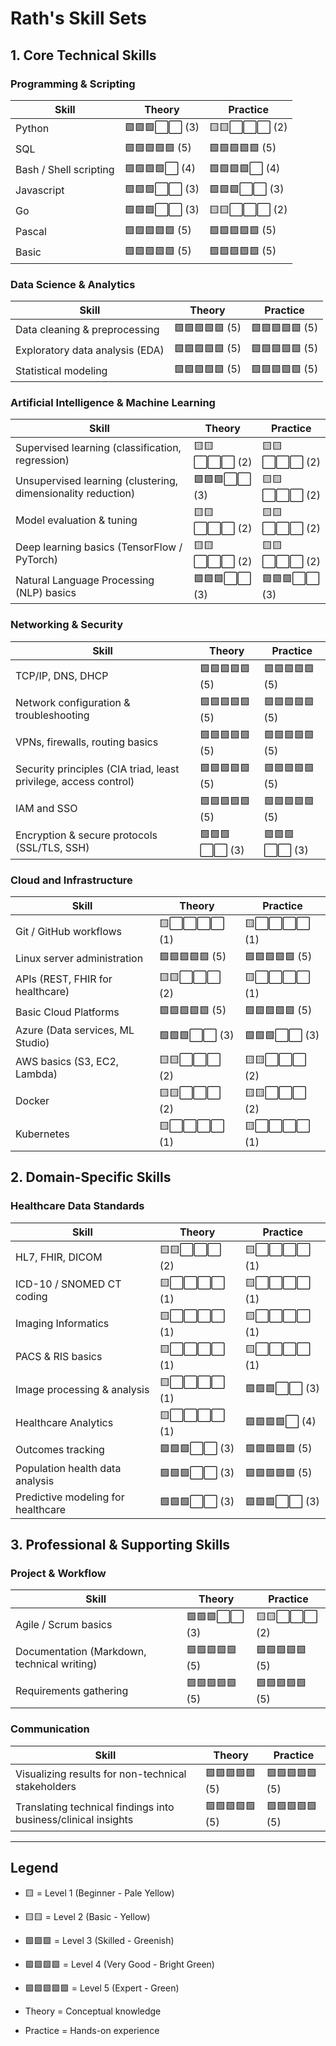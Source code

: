 # Rath's Skill Sets

## 1. Core Technical Skills

### Programming & Scripting
| Skill                | Theory                | Practice              |
|----------------------|-----------------------|-----------------------|
| Python               | 🟩🟩🟩⬜⬜ (3)           | 🟨🟨⬜⬜⬜ (2)           |
| SQL                  | 🟩🟩🟩🟩🟩 (5)           | 🟩🟩🟩🟩🟩 (5)           |
| Bash / Shell scripting| 🟩🟩🟩🟩⬜ (4)           | 🟩🟩🟩🟩⬜ (4)           |
| Javascript           | 🟩🟩🟩⬜⬜ (3)           | 🟩🟩🟩⬜⬜ (3)           |
| Go                   | 🟩🟩🟩⬜⬜ (3)           | 🟨🟨⬜⬜⬜ (2)           |
| Pascal               | 🟩🟩🟩🟩🟩 (5)           | 🟩🟩🟩🟩🟩 (5)           |
| Basic                | 🟩🟩🟩🟩🟩 (5)           | 🟩🟩🟩🟩🟩 (5)           |

### Data Science & Analytics
| Skill                       | Theory                | Practice              |
|-----------------------------|-----------------------|-----------------------|
| Data cleaning & preprocessing| 🟩🟩🟩🟩🟩 (5)           | 🟩🟩🟩🟩🟩 (5)           |
| Exploratory data analysis (EDA)| 🟩🟩🟩🟩🟩 (5)         | 🟩🟩🟩🟩🟩 (5)           |
| Statistical modeling         | 🟩🟩🟩🟩🟩 (5)           | 🟩🟩🟩🟩🟩 (5)           |

### Artificial Intelligence & Machine Learning
| Skill                                  | Theory                | Practice              |
|----------------------------------------|-----------------------|-----------------------|
| Supervised learning (classification, regression) | 🟨🟨⬜⬜⬜ (2)    | 🟨🟨⬜⬜⬜ (2)           |
| Unsupervised learning (clustering, dimensionality reduction) | 🟩🟩🟩⬜⬜ (3) | 🟨🟨⬜⬜⬜ (2)           |
| Model evaluation & tuning              | 🟨🟨⬜⬜⬜ (2)           | 🟨🟨⬜⬜⬜ (2)           |
| Deep learning basics (TensorFlow / PyTorch) | 🟨🟨⬜⬜⬜ (2)       | 🟨🟨⬜⬜⬜ (2)           |
| Natural Language Processing (NLP) basics | 🟩🟩🟩⬜⬜ (3)         | 🟩🟩🟩⬜⬜ (3)           |

### Networking & Security
| Skill                                  | Theory                | Practice              |
|----------------------------------------|-----------------------|-----------------------|
| TCP/IP, DNS, DHCP                      | 🟩🟩🟩🟩🟩 (5)           | 🟩🟩🟩🟩🟩 (5)           |
| Network configuration & troubleshooting | 🟩🟩🟩🟩🟩 (5)         | 🟩🟩🟩🟩🟩 (5)           |
| VPNs, firewalls, routing basics        | 🟩🟩🟩🟩🟩 (5)           | 🟩🟩🟩🟩🟩 (5)           |
| Security principles (CIA triad, least privilege, access control) | 🟩🟩🟩🟩🟩 (5) | 🟩🟩🟩🟩🟩 (5)           |
| IAM and SSO                           | 🟩🟩🟩🟩🟩 (5)           | 🟩🟩🟩🟩🟩 (5)           |
| Encryption & secure protocols (SSL/TLS, SSH) | 🟩🟩🟩⬜⬜ (3)       | 🟩🟩🟩⬜⬜ (3)           |

### Cloud and Infrastructure
| Skill                                  | Theory                | Practice              |
|----------------------------------------|-----------------------|-----------------------|
| Git / GitHub workflows                 | 🟨⬜⬜⬜⬜ (1)           | 🟨⬜⬜⬜⬜ (1)           |
| Linux server administration            | 🟩🟩🟩🟩🟩 (5)           | 🟩🟩🟩🟩🟩 (5)           |
| APIs (REST, FHIR for healthcare)       | 🟨🟨⬜⬜⬜ (2)           | 🟨⬜⬜⬜⬜ (1)           |
| Basic Cloud Platforms                   | 🟩🟩🟩🟩🟩 (5)           | 🟩🟩🟩🟩🟩 (5)           |
| Azure (Data services, ML Studio)       | 🟩🟩🟩⬜⬜ (3)           | 🟩🟩🟩⬜⬜ (3)           |
| AWS basics (S3, EC2, Lambda)           | 🟨🟨⬜⬜⬜ (2)           | 🟨🟨⬜⬜⬜ (2)           |
| Docker                                | 🟨🟨⬜⬜⬜ (2)           | 🟨🟨⬜⬜⬜ (2)           |
| Kubernetes                            | 🟨⬜⬜⬜⬜ (1)           | 🟨⬜⬜⬜⬜ (1)           |

## 2. Domain-Specific Skills

### Healthcare Data Standards
| Skill                                  | Theory                | Practice              |
|----------------------------------------|-----------------------|-----------------------|
| HL7, FHIR, DICOM                      | 🟨🟨⬜⬜⬜ (2)           | 🟨⬜⬜⬜⬜ (1)           |
| ICD-10 / SNOMED CT coding             | 🟨⬜⬜⬜⬜ (1)           | 🟨⬜⬜⬜⬜ (1)           |
| Imaging Informatics                   | 🟨⬜⬜⬜⬜ (1)           | 🟨⬜⬜⬜⬜ (1)           |
| PACS & RIS basics                    | 🟨⬜⬜⬜⬜ (1)           | 🟨⬜⬜⬜⬜ (1)           |
| Image processing & analysis          | 🟨⬜⬜⬜⬜ (1)           | 🟩🟩🟩⬜⬜ (3)           |
| Healthcare Analytics                 | 🟨⬜⬜⬜⬜ (1)           | 🟩🟩🟩🟩⬜ (4)           |
| Outcomes tracking                   | 🟩🟩🟩⬜⬜ (3)           | 🟩🟩🟩🟩🟩 (5)           |
| Population health data analysis     | 🟩🟩🟩⬜⬜ (3)           | 🟩🟩🟩🟩🟩 (5)           |
| Predictive modeling for healthcare  | 🟩🟩🟩⬜⬜ (3)           | 🟩🟩🟩⬜⬜ (3)           |

## 3. Professional & Supporting Skills

### Project & Workflow
| Skill                                  | Theory                | Practice              |
|----------------------------------------|-----------------------|-----------------------|
| Agile / Scrum basics                  | 🟩🟩🟩⬜⬜ (3)           | 🟨🟨⬜⬜⬜ (2)           |
| Documentation (Markdown, technical writing) | 🟩🟩🟩🟩🟩 (5)    | 🟩🟩🟩🟩🟩 (5)           |
| Requirements gathering               | 🟩🟩🟩🟩🟩 (5)           | 🟩🟩🟩🟩🟩 (5)           |

### Communication
| Skill                                  | Theory                | Practice              |
|----------------------------------------|-----------------------|-----------------------|
| Visualizing results for non-technical stakeholders | 🟩🟩🟩🟩🟩 (5)   | 🟩🟩🟩🟩🟩 (5)           |
| Translating technical findings into business/clinical insights | 🟩🟩🟩🟩🟩 (5) | 🟩🟩🟩🟩🟩 (5)           |

---

##  Legend
- 🟨 = Level 1 (Beginner - Pale Yellow)  
- 🟨🟨 = Level 2 (Basic - Yellow)  
- 🟩🟩🟩 = Level 3 (Skilled - Greenish)  
- 🟩🟩🟩🟩 = Level 4 (Very Good - Bright Green)  
- 🟩🟩🟩🟩🟩 = Level 5 (Expert - Green)  
   
- Theory = Conceptual knowledge  
- Practice = Hands-on experience  

